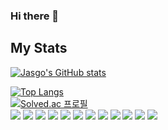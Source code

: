 ### Hi there 👋

<!--
**jasgo0729/jasgo0729** is a ✨ _special_ ✨ repository because its `README.md` (this file) appears on your GitHub profile.

Here are some ideas to get you started:

- 🔭 I’m currently working on ...
- 🌱 I’m currently learning ...
- 👯 I’m looking to collaborate on ...
- 🤔 I’m looking for help with ...
- 💬 Ask me about ...
- 📫 How to reach me: ...
- 😄 Pronouns: ...
- ⚡ Fun fact: ...
-->
## My Stats
[![Jasgo's GitHub stats](https://github-readme-stats.vercel.app/api?username=jasgo0729)](https://github.com/anuraghazra/github-readme-stats)
<br/>
<!-- <a href="https://opgc.me/#/users/jasgo0729" target="_blank"><img src="https://api.opgc.me/githubs/users/jasgo0729/tag/?theme=basic" /></a>
<br/> -->
[![Top Langs](https://github-readme-stats.vercel.app/api/top-langs/?username=jasgo0729&layout=donut)](https://github.com/anuraghazra/github-readme-stats)
<br/>
[![Solved.ac
프로필](http://mazassumnida.wtf/api/v2/generate_badge?boj=jasgo)](https://solved.ac/jasgo)
<br>
<img src="https://img.shields.io/badge/Java-컬러코드?style=flat-square&logo=Java&logoColor=white"/></a>
<img src="https://img.shields.io/badge/Kotlin-7F52FF?style=flat-square&logo=Kotlin&logoColor=white"/></a>
<img src="https://img.shields.io/badge/Javascript?style=flat-square&logo=JavaScript&logoColor=white"/></a>
<img src="https://img.shields.io/badge/Typescript-3178c6?style=flat-square&logo=Kotlin&logoColor=white"/></a>
<img src="https://img.shields.io/badge/Next.js-000000?style=flat-square&logo=Next.js&logoColor=white"/></a>
<img src="https://img.shields.io/badge/React.js-61dafb?style=flat-square&logo=React&logoColor=white"/></a>
<img src="https://img.shields.io/badge/Node.js-339933?style=flat-square&logo=Node.js&logoColor=white"/></a>
<img src="https://img.shields.io/badge/Python-3776ab?style=flat-square&logo=Python&logoColor=white"/></a>
<img src="https://img.shields.io/badge/C-a8b9cc?style=flat-square&logo=C&logoColor=white"/></a>
<img src="https://img.shields.io/badge/C++-00599c?style=flat-square&logo=C++&logoColor=white"/></a>
<img src="https://img.shields.io/badge/C#-512bd4?style=flat-square&logo=C#&logoColor=white"/></a> 
<img src="https://img.shields.io/badge/Mysql-4479a1?style=flat-square&logo=MySQL&logoColor=white"/></a>
